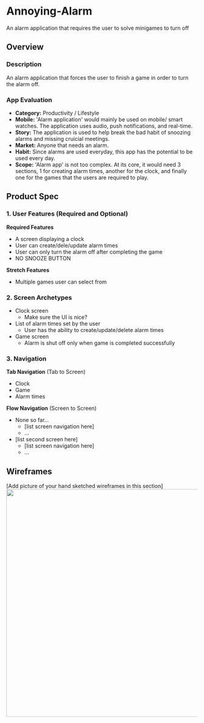 # Annoying-Alarm
An alarm application that requires the user to solve minigames to turn off

## Overview

### Description
An alarm application that forces the user to finish a game in order to turn the alarm off.

### App Evaluation
- **Category:** Productivity / Lifestyle
- **Mobile:** 'Alarm application' would mainly be used on mobile/ smart watches. The application uses audio, push notifications, and real-time.
- **Story:** The application is used to help break the bad habit of snoozing alarms and missing cruicial meetings.
- **Market:** Anyone that needs an alarm.
- **Habit:** Since alarms are used everyday, this app has the potential to be used every day.
- **Scope:** 'Alarm app' is not too complex. At its core, it would need 3 sections, 1 for creating alarm times, another for the clock, and finally one for the games that the users are required to play.

## Product Spec

### 1. User Features (Required and Optional)

**Required Features**

* A screen displaying a clock
* User can create/dele/update alarm times
* User can only turn the alarm off after completing the game
* NO SNOOZE BUTTON

**Stretch Features**

* Multiple games user can select from

### 2. Screen Archetypes

- Clock screen
  - Make sure the UI is nice? 
- List of alarm times set by the user
  - User has the ability to create/update/delete alarm times
- Game screen
  - Alarm is shut off only when game is completed successfully

### 3. Navigation

**Tab Navigation** (Tab to Screen)

* Clock
* Game
* Alarm times

**Flow Navigation** (Screen to Screen)

- None so far...
  - [list screen navigation here]
  - ...
- [list second screen here]
  - [list screen navigation here]
  - ...

## Wireframes

[Add picture of your hand sketched wireframes in this section]
<img src="(https://imgur.com/a/8DCYt0z)" width=600>
